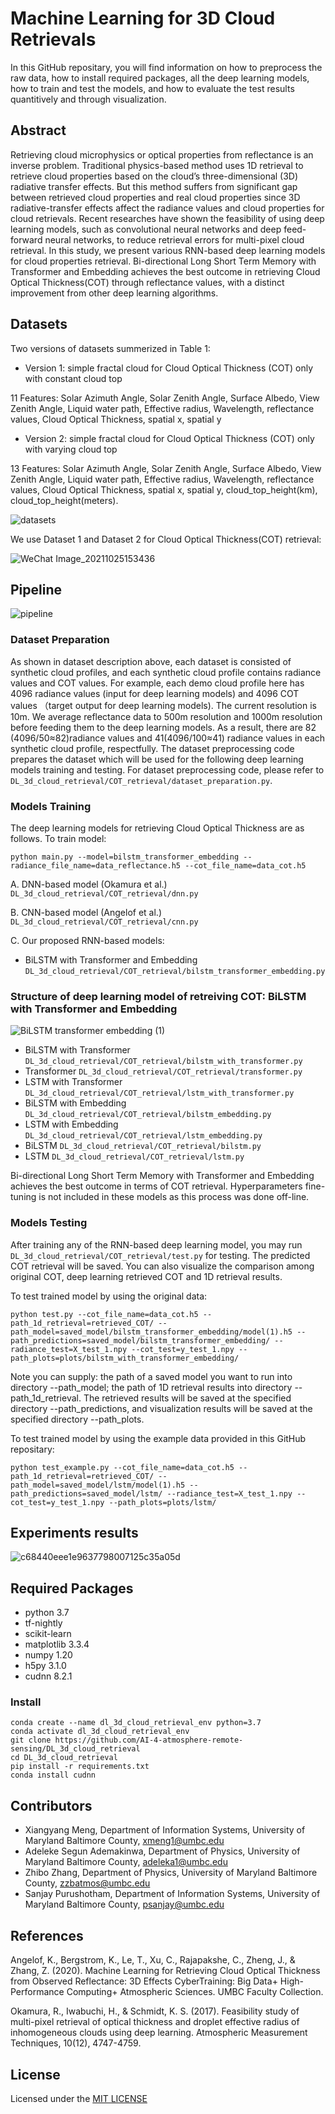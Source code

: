 # Machine Learning for 3D Cloud Retrievals
In this GitHub repositary, you will find information on how to preprocess the raw data, how to install required packages, all the deep learning models, how to train and test the models, and how to evaluate the test results quantitively and through visualization.

## Abstract
Retrieving cloud microphysics or optical properties  from reflectance is an inverse problem.  Traditional physics-based method uses 1D retrieval to retrieve cloud properties based on the cloud’s three-dimensional (3D) radiative transfer effects. But this method suffers from significant gap between retrieved cloud properties and real cloud properties since 3D radiative-transfer effects affect the radiance values and cloud properties for cloud retrievals.  Recent researches have shown the feasibility of using deep learning models, such as convolutional neural networks and deep feed-forward neural networks, to reduce  retrieval  errors  for  multi-pixel cloud retrieval. In this study, we present various RNN-based deep learning models for cloud properties retrieval. Bi-directional Long Short Term Memory with Transformer and Embedding achieves the best outcome in retrieving Cloud Optical Thickness(COT) through reflectance values, with a distinct improvement from other deep learning algorithms.


## Datasets
Two versions of datasets summerized in Table 1:

* Version 1: simple fractal cloud for Cloud Optical Thickness (COT) only with constant cloud top 

11 Features: Solar Azimuth Angle, Solar Zenith Angle, Surface Albedo, View Zenith Angle, Liquid water path, Effective radius, Wavelength, reflectance values, Cloud Optical Thickness, spatial x, spatial y

* Version 2: simple fractal cloud for Cloud Optical Thickness (COT) only with varying cloud top

13 Features: Solar Azimuth Angle, Solar Zenith Angle, Surface Albedo, View Zenith Angle, Liquid water path, Effective radius, Wavelength, reflectance values, Cloud Optical Thickness, spatial x, spatial y, cloud_top_height(km), cloud_top_height(meters).


![datasets](https://user-images.githubusercontent.com/55510330/151377543-98ac3fea-04b9-41d2-8d7e-497a7f3a0324.png)

We use Dataset 1 and Dataset 2 for Cloud Optical Thickness(COT) retrieval: 

![WeChat Image_20211025153436](https://user-images.githubusercontent.com/55510330/138758886-be31f8ea-d4fd-42da-ac03-eb717bc92703.png)
## Pipeline
![pipeline](https://user-images.githubusercontent.com/55510330/149815510-5dbae0b2-6530-47c4-b597-6e27546f22d4.png)
### Dataset Preparation
As shown in dataset description above, each dataset is consisted of synthetic cloud profiles, and each synthetic cloud profile contains radiance values and COT values. For example, each demo cloud profile here has 4096 radiance values (input for deep learning models) and 4096 COT values （target output for deep learning models). The current resolution is 10m. We average reflectance data to 500m resolution and 1000m resolution before feeding them to the deep learning models. As a result, there are 82 (4096/50≈82)radiance values and 41(4096/100≈41) radiance values in each synthetic cloud profile, respectfully. The dataset preprocessing code prepares the dataset which will be used for the following deep learning models training and testing. For dataset preprocessing code, please refer to `DL_3d_cloud_retrieval/COT_retrieval/dataset_preparation.py`. 

### Models Training

The deep learning models for retrieving Cloud Optical Thickness are as follows. To train model:
```
python main.py --model=bilstm_transformer_embedding --radiance_file_name=data_reflectance.h5 --cot_file_name=data_cot.h5
```

A. DNN-based model (Okamura et al.) `DL_3d_cloud_retrieval/COT_retrieval/dnn.py`

B. CNN-based model (Angelof et al.) `DL_3d_cloud_retrieval/COT_retrieval/cnn.py`

C. Our proposed RNN-based models:
* BiLSTM with Transformer and Embedding `DL_3d_cloud_retrieval/COT_retrieval/bilstm_transformer_embedding.py`
### Structure of deep learning model of retreiving COT: BiLSTM with Transformer and Embedding
![BiLSTM transformer embedding (1)](https://user-images.githubusercontent.com/55510330/151221487-98c05139-8bb8-4af9-9158-155f415e9f00.png)
* BiLSTM with Transformer `DL_3d_cloud_retrieval/COT_retrieval/bilstm_with_transformer.py`
* Transformer `DL_3d_cloud_retrieval/COT_retrieval/transformer.py`
* LSTM with Transformer `DL_3d_cloud_retrieval/COT_retrieval/lstm_with_transformer.py`
* BiLSTM with Embedding `DL_3d_cloud_retrieval/COT_retrieval/bilstm_embedding.py`
* LSTM with Embedding `DL_3d_cloud_retrieval/COT_retrieval/lstm_embedding.py`
* BiLSTM `DL_3d_cloud_retrieval/COT_retrieval/bilstm.py`
* LSTM `DL_3d_cloud_retrieval/COT_retrieval/lstm.py`

Bi-directional Long Short Term Memory with Transformer and Embedding achieves the best outcome in terms of COT retrieval. Hyperparameters fine-tuning is not included in these models as this process was done off-line. 

### Models Testing
After training any of the RNN-based deep learning model, you may run `DL_3d_cloud_retrieval/COT_retrieval/test.py` for testing. The predicted COT retrieval will be saved. You can also visualize the comparison among original COT, deep learning retrieved COT and 1D retrieval results. 

To test trained model by using the original data:
```
python test.py --cot_file_name=data_cot.h5 --path_1d_retrieval=retrieved_COT/ --path_model=saved_model/bilstm_transformer_embedding/model(1).h5 --path_predictions=saved_model/bilstm_transformer_embedding/ --radiance_test=X_test_1.npy --cot_test=y_test_1.npy --path_plots=plots/bilstm_with_transformer_embedding/
```
Note you can supply: the path of a saved model you want to run into directory --path_model; the path of 1D retrieval results into directory --path_1d_retrieval. The retrieved results will be saved at the specified directory --path_predictions, and visualization results will be saved at the specified directory --path_plots.

To test trained model by using the example data provided in this GitHub repositary:
```
python test_example.py --cot_file_name=data_cot.h5 --path_1d_retrieval=retrieved_COT/ --path_model=saved_model/lstm/model(1).h5 --path_predictions=saved_model/lstm/ --radiance_test=X_test_1.npy --cot_test=y_test_1.npy --path_plots=plots/lstm/
```

## Experiments results
![c68440eee1e9637798007125c35a05d](https://user-images.githubusercontent.com/55510330/151385336-87c770d8-04ef-4fd5-8527-13240829e15b.png)
## Required Packages
* python 3.7
* tf-nightly 
* scikit-learn
* matplotlib 3.3.4            
* numpy 1.20           
* h5py 3.1.0
* cudnn 8.2.1          

### Install
```
conda create --name dl_3d_cloud_retrieval_env python=3.7
conda activate dl_3d_cloud_retrieval_env
git clone https://github.com/AI-4-atmosphere-remote-sensing/DL_3d_cloud_retrieval
cd DL_3d_cloud_retrieval
pip install -r requirements.txt
conda install cudnn
```

## Contributors
* Xiangyang Meng, Department of Information Systems, University of Maryland Baltimore County, <xmeng1@umbc.edu>
* Adeleke Segun Ademakinwa, Department of Physics, University of Maryland Baltimore County, <adeleka1@umbc.edu>
* Zhibo Zhang, Department of Physics, University of Maryland Baltimore County, <zzbatmos@umbc.edu>
* Sanjay Purushotham, Department of Information Systems, University of Maryland Baltimore County, <psanjay@umbc.edu>

## References
Angelof, K., Bergstrom, K., Le, T., Xu, C., Rajapakshe, C., Zheng, J., & Zhang, Z. (2020). Machine Learning for Retrieving Cloud Optical Thickness from Observed Reflectance: 3D Effects CyberTraining: Big Data+ High-Performance Computing+ Atmospheric Sciences. UMBC Faculty Collection.

Okamura, R., Iwabuchi, H., & Schmidt, K. S. (2017). Feasibility study of multi-pixel retrieval of optical thickness and droplet effective radius of inhomogeneous clouds using deep learning. Atmospheric Measurement Techniques, 10(12), 4747-4759.

## License
  Licensed under the [MIT LICENSE](LICENSE)
